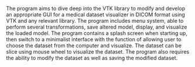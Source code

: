 The program aims to dive deep into the VTK library to modify and develop an appropriate GUI for a medical dataset visualizer in DICOM format using VTK and any relevant library. The program includes menu system, able to perform several transformations, save altered model, display, and visualize the loaded model. The program contains a splash screen when starting up, then switch to a minimalist interface with the function of allowing user to choose the dataset from the computer and visualize. The dataset can be slice using mouse wheel to visualize the dataset. The program also requires the ability to modify the dataset as well as saving the modified dataset.
